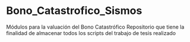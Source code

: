 # Bono_Catastrofico_Sismos
Módulos para la valuación del Bono Catastrófico
Repositorio que tiene la finalidad de almacenar todos los scripts del trabajo de tesis realizado
